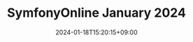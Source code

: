 ---
title: "SymfonyOnline January 2024"
start: 2024-01-18T15:20:15+09:00
date: 2024-01-18T15:20:15+09:00
end: 2024-01-19T15:20:15+09:00
image: https://github.com/symfony.png
location: Online
links:
    twitter: symfonycon
    website: https://live.symfony.com/2023-brussels-con/
    schedule: https://live.symfony.com/2023-brussels-con/
    recordings: https://live.symfony.com/connect/start
---